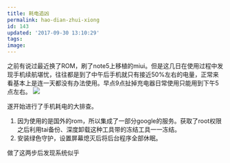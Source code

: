 ```yaml
---
title: 耗电追凶
permalink: hao-dian-zhui-xiong
id: 143
updated: '2017-09-30 13:10:29'
tags:
image:
---
```


之前有说过最近换了ROM，刷了note5上移植的miui。但是这几日在使用过程中发现手机续航堪忧，往往都是到了中午后手机就只有接近50%左右的电量，正常来看基本上是连一天都没有办法使用。早点9点扯掉充电器日常使用只能用到下午5点左右。
![](http://cdn.4zen.top/image/1/af/0af496d4d3c01eceb54e089422398.png)

遂开始进行了手机耗电的大排查。

1. 因为使用的是国外的rom，所以集成了一部分google的服务。获取了root权限之后利用tai备份、深度卸载这种工具带的冻结工具一一冻结。
2. 安装绿色守护，设置屏幕熄灭后将后台程序全部休眠。

做了这两步后发现系统似乎